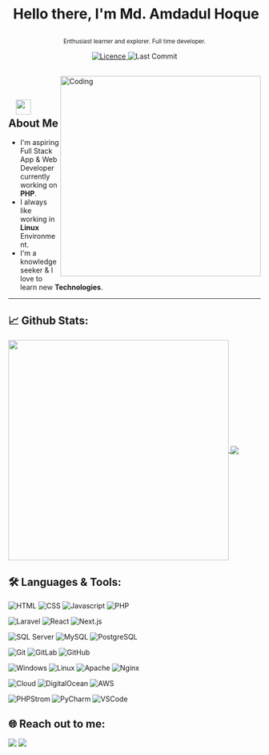 # <p align="center">️ **Hello there, I'm Md. Amdadul Hoque** </p>
<p align="center">️<small>Enthusiast learner and explorer. Full time developer.</small></p>

<p align="center">
<a href="https://img.shields.io/github/license/amdadul/amdadul">
<img alt="Licence" src="https://img.shields.io/github/license/amdadul/amdadul?color=brightgreen&label=LICENCE&logo=MIT"/>
</a>
<img alt="Last Commit" src="https://img.shields.io/github/last-commit/amdadul/amdadul?logo=markdown&label=LAST+UPDATE&color=29bf12&style=flat">
</p>
</br>
<img align="right" alt="Coding" width="400" src="https://media.giphy.com/media/Y4ak9Ki2GZCbJxAnJD/giphy.gif">
</br>

## &nbsp; &nbsp;<img src="https://media.giphy.com/media/WUlplcMpOCEmTGBtBW/giphy.gif" width="30"> **About Me**

- I'm aspiring Full Stack App & Web Developer currently working on **PHP**.
- I always like working in **Linux** Environment.
- I'm a knowledge seeker & I love to learn new **Technologies**.

---

## 📈 **Github Stats:**

<a href="https://github.com/amdadul">
<img width="440" align="center" src="https://github-readme-stats.vercel.app/api?username=amdadul&show_icons=true&include_all_commits=true&theme=blue-green&count_private=true">
</a>
<a href="https://github.com/amdadul/github-readme-stats">
<img align="center" src="https://github-readme-stats.anuraghazra1.vercel.app/api/top-langs/?username=amdadul&layout=compact&theme=blue-green" />
</a>

</br>

## 🛠️ **Languages & Tools:**

![HTML](https://img.shields.io/badge/html%20-%23E34F26.svg?&style=for-the-badge&logo=html5&logoColor=white)
![CSS](https://img.shields.io/badge/css%20-%231572B6.svg?&style=for-the-badge&logo=css3&logoColor=white)
![Javascript](https://img.shields.io/badge/-Javascript-ffb400?style=for-the-badge&logo=javascript&logoColor=ffff3f)
![PHP](https://img.shields.io/badge/-Php-blue?style=for-the-badge&logo=php)

![Laravel](https://img.shields.io/badge/laravel-%20%23F05032?style=for-the-badge&logo=laravel&logoColor=white)
![React](https://img.shields.io/badge/react-%20%2361DAFB?style=for-the-badge&logo=react&logoColor=white)
![Next.js](https://img.shields.io/badge/next.js-%20%23000000?style=for-the-badge&logo=nextjs&logoColor=white) 

![SQL Server](https://img.shields.io/badge/sql%20server-%20%230078D6?style=for-the-badge&logo=sql-server&logoColor=white)
![MySQL](https://img.shields.io/badge/mysql-%20%230078D6?style=for-the-badge&logo=mysql&logoColor=white)
![PostgreSQL](https://img.shields.io/badge/postgresql-%20%233385C4?style=for-the-badge&logo=postgresql&logoColor=white)

![Git](https://img.shields.io/badge/git%20-%23F05032.svg?&style=for-the-badge&logo=git&logoColor=white)
![GitLab](https://img.shields.io/badge/gitlab-%20%23EE4B28?style=for-the-badge&logo=gitlab&logoColor=white)
![GitHub](https://img.shields.io/badge/github-%20%23121011?style=for-the-badge&logo=github&logoColor=white)

![Windows](https://img.shields.io/badge/windows-%20%230078D6?style=for-the-badge&logo=windows-os&logoColor=white)
![Linux](https://img.shields.io/badge/-linux-FCC624?style=for-the-badge&logo=linux&logoColor=black)
![Apache](https://img.shields.io/badge/apache%20server-%20%23D93600?style=for-the-badge&logo=apache&logoColor=white)
![Nginx](https://img.shields.io/badge/nginx-%20%230000FF?style=for-the-badge&logo=nginx&logoColor=white)

![Cloud](https://img.shields.io/badge/cloud-%20%23007BFF?style=for-the-badge&logo=cloudsmith&logoColor=white)
![DigitalOcean](https://img.shields.io/badge/digitalocean-%20%230077B5?style=for-the-badge&logo=digitalocean&logoColor=white)
![AWS](https://img.shields.io/badge/aws-%20%23FF9900?style=for-the-badge&logo=amazon-aws&logoColor=white)

![PHPStrom](https://img.shields.io/badge/-Phpstorm-019733?style=for-the-badge&logo=phpstorm)
![PyCharm](https://img.shields.io/badge/-Pycharm-019733?style=for-the-badge&logo=pycharm)
![VSCode](https://img.shields.io/badge/-vscode-007ACC?style=for-the-badge&logo=visual-studio-code)

## 🌐 **Reach out to me:** ️

[<img src="https://img.shields.io/badge/LinkedIn-eahoque-informational?style=for-the-badge&labelColor=black&logo=linkedin&logoColor=0077b5&&color=0077b5"/>][linkedin]
[<img src="https://img.shields.io/badge/Gmail-amdadulhaque05@gmail.com-informational?style=for-the-badge&labelColor=black&logoColor=d14836&logo=gmail&color=d14836"/>][gmail]

[comment]: <> ([<img src="https://img.shields.io/badge/Github-amdadul?style=for-the-badge&labelColor=black&logo=github&color=7d88e6"/>][github])

[comment]: <> ([<img src="https://img.shields.io/badge/Twitter-@ea_hoque-informational?style=for-the-badge&labelColor=black&logo=twitter&logoColor=#1DA1F2&color=1da1f2"/>][twitter])

<!-- Links of Definitions -->

[linkedin]: https://www.linkedin.com/in/eahoque
[gmail]: mailto:amdadulhaque05@gmail.com "Lets connect through email"
[github]: https://github.com/amdadul
[licence]: https://github.com/amdadul/amdadul/LICENSE

[comment]: <> ([twitter]: https://twitter.com/ea_hoque)
[facebook]: https://facebook.com/engr.amdadulhaque
